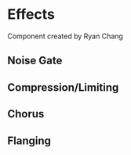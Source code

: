 # Effects
Component created by Ryan Chang

## Noise Gate

## Compression/Limiting

## Chorus

## Flanging

